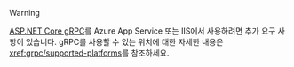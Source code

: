 > [!WARNING]
> [ASP.NET Core gRPC](xref:grpc/index)를 Azure App Service 또는 IIS에서 사용하려면 추가 요구 사항이 있습니다. gRPC를 사용할 수 있는 위치에 대한 자세한 내용은 <xref:grpc/supported-platforms>를 참조하세요.
